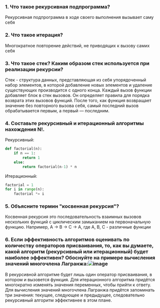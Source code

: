 ### 1. Что такое рекурсивная подпрограмма?

Рекурсивная подпрограмма в ходе своего выполнения вызывает саму себя

### 2. Что такое итерация?

Многократное повторение действий, не приводящих к вызову самих себя

### 3. Что такое стек? Каким образом стек используется при реализации рекурсии?

Стек - структура данных, представляющая из себя упорядоченный набор элементов, в которой добавление новых элементов и удаление существующих производится с одного конца. 
Каждый вызов функции добавляет блок в стек вызовов. Он определяет правила для порядка возврата этих вызовов функций. После того, как функция возвращает значение без повторного вызова себя, самый последний вызов обрабатывается первым, а первый — последним.

### 4. Составьте рекурсивный и итерационный алгоритмы нахождения N!.
Рекурсивный:
```python
def factorial(n):
    if n == 1:
        return 1
    else:
        return factorial(n-1) * n
```
Итерационный:
```python
factorial = 1
for i in range(n):
    factorial *= i
```
### 5. Объясните термин "косвенная рекурсия"?

Косвенная рекурсия это последовательность взаимных вызовов нескольких функций с циклическим замыканием на первоначальную функцию. Например, A -> B -> C -> A, где A, B, C - различные функции

### 6. Если эффективность алгоритмов оценивать по количеству операторов присваивания, то, как вы думаете, какой алгоритм (рекурсивный или итерационный) будет наиболее эффективен? Обоснуйте на примере вычисления значений многочлена Лагранжа:![image](https://user-images.githubusercontent.com/92095172/143487242-012a5daf-29a4-4b14-a0d6-11055a2f2ae9.png)

В рекурсивной алгоритме будет лишь один оператор присваивания, в котором и вызовется функция. Для итерационного алгоритма придётся многократно изменять значения переменных, чтобы прийти к ответу. Для вычисления значений многочлена Лагранжа придётся запоминать три значения: текущее, следующее и предыдущее, следовательно рекурсивный алгоритм эффективнее в этом плане.
